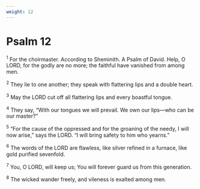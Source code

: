```yaml
---
weight: 12
---
```


# Psalm 12

<sup>1</sup> For the choirmaster. According to Sheminith. A Psalm of David. Help, O LORD, for the godly are no more; the faithful have vanished from among men. 

<sup>2</sup> They lie to one another; they speak with flattering lips and a double heart. 

<sup>3</sup> May the LORD cut off all flattering lips and every boastful tongue. 

<sup>4</sup> They say, “With our tongues we will prevail. We own our lips—who can be our master?” 

<sup>5</sup> “For the cause of the oppressed and for the groaning of the needy, I will now arise,” says the LORD. “I will bring safety to him who yearns.” 

<sup>6</sup> The words of the LORD are flawless, like silver refined in a furnace, like gold purified sevenfold. 

<sup>7</sup> You, O LORD, will keep us; You will forever guard us from this generation. 

<sup>8</sup> The wicked wander freely, and vileness is exalted among men. 


